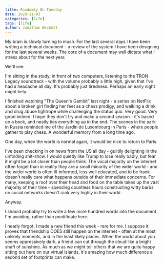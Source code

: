 ```yaml
---
title: Randomly On Tuesday
date: 2020-11-03
categories: [life]
tags: [life]
author: Jonathan Beckett
---
```


My brain is slowly turning to mush. For the last several days I have been writing a technical document - a review of the system I have been designing for the last several weeks. The core of a document may well dictate what I stress about for the next year.

We'll see.

I'm sitting in the study, in front of two computers, listening to the TRON Legacy soundtrack - with the volume probably a little high, given that I've had a headache all day. It's probably just tiredness. Perhaps an early night might help.

I finished watching "The Queen's Gambit" last night - a series on NetFlix about a broken girl finding her feet as a chess prodigy, and walking a drink and drug abuse tightrope while challenging the status quo. Very good. Very good indeed. I hope they don't try and make a second season - it's based on a book, and neatly ties everything up in the end. The scenes in the park in Russia reminded me of the Jardin de Luxembourg in Paris - where people gather to play chess. A wonderful memory from a long time ago.

One day, when the world is normal again, it would be nice to return to Paris.

I've been checking in on news from the US all day - guiltily delighting in the unfolding shit-show. I would quietly like Trump to lose really badly, but fear it might be a lot closer than people think. The vocal majority on the internet often forget than in reality they are a small minority of the wider world - and the wider world is often ill-informed, less well educated, and to be frank doesn't really care what happens outside of their immediate concerns. For many, keeping a roof over their head and food on the table takes up the vast majority of their time - spending countless hours constructing witty barbs on social networks doesn't rank very highly in their world.

Anyway.

I should probably try to write a few more hundred words into the document I'm avoiding, rather than pontificate here.

I nearly forgot. I made a new friend this week - rare for me. I suppose it proves that friendship DOES still happen on the internet - often at the most unlikely moments, and in the least likely places. When the world about you seems oppressively dark, a friend can cut through the cloud like a bright shaft of sunshine. As much as we might tell others that we are quite happy sitting out here on our virtual islands, it's amazing how much difference a second set of footprints can make.